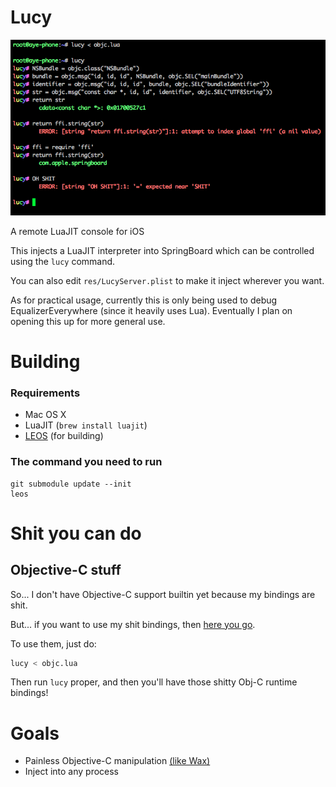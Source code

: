 # Lucy

![](screen.png)

A remote LuaJIT console for iOS

This injects a LuaJIT interpreter into SpringBoard which can be controlled using the `lucy` command.

You can also edit `res/LucyServer.plist` to make it inject wherever you want.

As for practical usage, currently this is only being used to debug EqualizerEverywhere (since it heavily uses Lua). Eventually I plan on opening this up for more general use.

# Building

### Requirements

* Mac OS X
* LuaJIT (`brew install luajit`)
* [LEOS](http://github.com/rweichler/LEOS) (for building)

### The command you need to run

```
git submodule update --init
leos
```


# Shit you can do

## Objective-C stuff

So... I don't have Objective-C support builtin yet because my bindings are shit.

But... if you want to use my shit bindings, then [here you go](https://gist.github.com/rweichler/7821b778467855a9f770abf2ac0a9704).

To use them, just do:

```bash
lucy < objc.lua
```

Then run `lucy` proper, and then you'll have those shitty Obj-C runtime bindings!

# Goals

* Painless Objective-C manipulation [(like Wax)](https://github.com/alibaba/wax)
* Inject into any process
